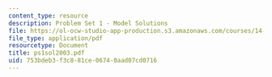 ```yaml
---
content_type: resource
description: Problem Set 1 - Model Solutions
file: https://ol-ocw-studio-app-production.s3.amazonaws.com/courses/14-23-government-regulation-of-industry-spring-2003/753bdeb3f3c881ce06740aad07cd0716_ps1sol2003.pdf
file_type: application/pdf
resourcetype: Document
title: ps1sol2003.pdf
uid: 753bdeb3-f3c8-81ce-0674-0aad07cd0716
---
```

